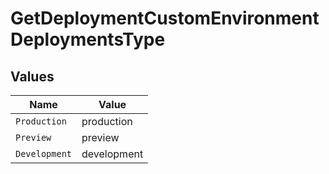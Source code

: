 # GetDeploymentCustomEnvironmentDeploymentsType


## Values

| Name          | Value         |
| ------------- | ------------- |
| `Production`  | production    |
| `Preview`     | preview       |
| `Development` | development   |